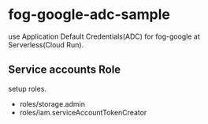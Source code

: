 # fog-google-adc-sample

use Application Default Credentials(ADC) for fog-google at Serverless(Cloud Run).

## Service accounts Role

setup roles.

* roles/storage.admin
* roles/iam.serviceAccountTokenCreator
